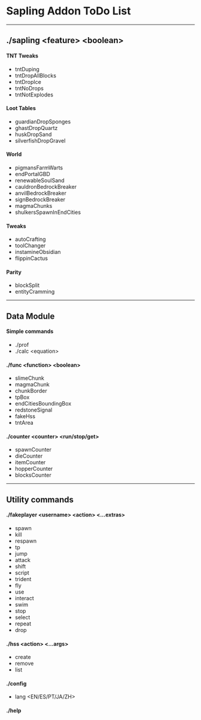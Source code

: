 # Sapling Addon ToDo List

--- 

## ./sapling \<feature> \<boolean>

#### TNT Tweaks
- tntDuping 
- tntDropAllBlocks
- tntDropIce
- tntNoDrops
- tntNotExplodes

#### Loot Tables
- guardianDropSponges
- ghastDropQuartz
- huskDropSand
- silverfishDropGravel 

#### World 
- pigmansFarmWarts
- endPortalGBD
- renewableSoulSand 
- cauldronBedrockBreaker
- anvilBedrockBreaker
- signBedrockBreaker
- magmaChunks
- shulkersSpawnInEndCities

#### Tweaks
- autoCrafting
- toolChanger
- instamineObsidian
- flippinCactus 

#### Parity
- blockSplit 
- entityCramming

--- 

## Data Module

#### Simple commands
- ./prof
- ./calc \<equation>

#### ./func \<function> \<boolean>
- slimeChunk
- magmaChunk
- chunkBorder
- tpBox
- endCitiesBoundingBox
- redstoneSignal
- fakeHss
- tntArea 

#### ./counter \<counter> \<run/stop/get>
- spawnCounter 
- dieCounter
- itemCounter 
- hopperCounter
- blocksCounter

---

## Utility commands

#### ./fakeplayer \<username> \<action> \<...extras>
- spawn
- kill
- respawn
- tp
- jump
- attack
- shift 
- script
- trident
- fly
- use
- interact
- swim
- stop
- select
- repeat 
- drop

#### ./hss \<action> \<...args>
- create
- remove
- list

#### ./config 
- lang \<EN/ES/PT/JA/ZH>

#### ./help